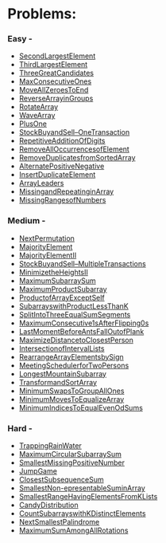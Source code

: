 # Problems:

### Easy -
- [SecondLargestElement](https://www.geeksforgeeks.org/find-second-largest-element-array/)
- [ThirdLargestElement](https://www.geeksforgeeks.org/third-largest-element-array-distinct-elements/)
- [ThreeGreatCandidates](https://www.geeksforgeeks.org/find-maximum-product-of-a-triplet-in-array/)
- [MaxConsecutiveOnes](https://www.geeksforgeeks.org/maximum-consecutive-ones-or-zeros-in-a-binary-array/)
- [MoveAllZeroesToEnd](https://www.geeksforgeeks.org/move-zeroes-end-array/)
- [ReverseArrayinGroups](https://www.geeksforgeeks.org/reverse-an-array-in-groups-of-given-size/)
- [RotateArray](https://www.geeksforgeeks.org/array-rotation/)
- [WaveArray](https://www.geeksforgeeks.org/sort-array-wave-form-2/)
- [PlusOne](https://www.geeksforgeeks.org/adding-one-to-number-represented-as-array-of-digits/)
- [StockBuyandSell–OneTransaction](https://www.geeksforgeeks.org/best-time-to-buy-and-sell-stock/)
- [RepetitiveAdditionOfDigits](https://www.geeksforgeeks.org/finding-sum-of-digits-of-a-number-until-sum-becomes-single-digit/)
- [RemoveAllOccurrencesofElement](https://www.geeksforgeeks.org/remove-element/)
- [RemoveDuplicatesfromSortedArray](https://www.geeksforgeeks.org/remove-duplicates-sorted-array/)
- [AlternatePositiveNegative](https://www.geeksforgeeks.org/rearrange-array-alternating-positive-negative-items-o1-extra-space/)
- [InsertDuplicateElement](https://www.geeksforgeeks.org/insert-an-adjacent-k-in-place-for-every-occurrence-of-it-in-the-array-keeping-the-size-of-the-array-intact/)
- [ArrayLeaders](https://www.geeksforgeeks.org/leaders-in-an-array/)
- [MissingandRepeatinginArray](https://www.geeksforgeeks.org/find-a-repeating-and-a-missing-number/)
- [MissingRangesofNumbers](https://www.geeksforgeeks.org/missing-ranges-of-numbers/)

### Medium -
- [NextPermutation]()
- [MajorityElement]()
- [MajorityElementII]()
- [StockBuyandSell–MultipleTransactions]()
- [MinimizetheHeightsII]()
- [MaximumSubarraySum]()
- [MaximumProductSubarray]()
- [ProductofArrayExceptSelf]()
- [SubarrayswithProductLessThanK]()
- [SplitIntoThreeEqualSumSegments]()
- [MaximumConsecutive1sAfterFlipping0s]()
- [LastMomentBeforeAntsFallOutofPlank]()
- [MaximizeDistancetoClosestPerson]()
- [IntersectionofIntervalLists]()
- [RearrangeArrayElementsbySign]()
- [MeetingSchedulerforTwoPersons]()
- [LongestMountainSubarray]()
- [TransformandSortArray]()
- [MinimumSwapsToGroupAllOnes]()
- [MinimumMovesToEqualizeArray]()
- [MinimumIndicesToEqualEvenOdSums]()

### Hard -
- [TrappingRainWater]()
- [MaximumCircularSubarraySum]()
- [SmallestMissingPositiveNumber]()
- [JumpGame]()
- [ClosestSubsequenceSum]()
- [SmallestNon-epresentableSuminArray]()
- [SmallestRangeHavingElementsFromKLists]()
- [CandyDistribution]()
- [CountSubarrayswithKDistinctElements]()
- [NextSmallestPalindrome]()
- [MaximumSumAmongAllRotations]()